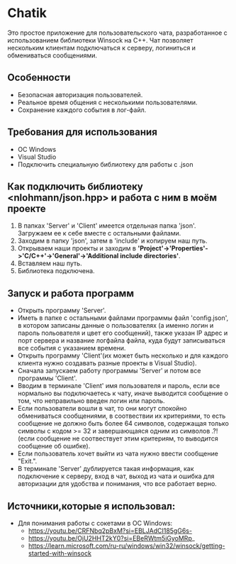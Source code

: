 # Chatik

Это простое приложение для пользовательского чата, разработанное с использованием библиотеки Winsock на C++.
Чат позволяет нескольким клиентам подключаться к серверу, логиниться и обмениваться сообщениями.

## Особенности
- Безопасная авторизация пользователей.
- Реальное время общения с несколькими пользователями.
- Сохранение каждого события в лог-файл.

## Требования для использования
- ОС Windows
- Visual Studio
- Подключить специальную библиотеку для работы с .json

## Как подключить библиотеку <nlohmann/json.hpp> и работа с ним в моём проекте
1. В папках 'Server' и 'Client' имеется отдельная папка 'json'. Загружаем ее к себе вместе с остальными файлами.
2. Заходим в папку 'json', затем в 'include' и копируем наш путь.
3. Открываем наши проекты и заходим в **'Project'->'Properties'->'C/C++'->'General'->'Additional include directories'**.
4. Вставляем наш путь.
5. Библиотека подключена.

## Запуск и работа программ
- Открыть программу 'Server'.
- Иметь в папке с остальными файлами программы файл 'config.json', в котором записаны данные о пользователях (а именно логин и пароль польователя и цвет его сообщений), также указан IP адрес и порт сервера и название логфайла файла, куда будут записываться все события с указанием времени.
- Открыть программу 'Client'(их может быть несколько и для каждого клиента нужно создавать разные проекты в Visual Studio).
- Сначала запускаем работу программы 'Server' и потом все программы 'Client'.
- Вводим в терминале 'Client' имя пользователя и пароль, если все нормально вы подключаетесь к чату, иначе выводится сообщение о том, что неправильно введен логин или пароль.
- Если пользователи вошли в чат, то они могут спокойно обмениваться сообщениями, в соотвествии их критериями, то есть сообщение не должно быть более 64 символов, содержащая только символы с кодом >= 32 и завершающаяся одним из символов .?! (если сообщение не соотвествует этим критериям, то выводится сообщение об ошибке).
- Если пользователь хочет выйти из чата нужно ввести сообщение "Exit.".
- В терминале 'Server' дублируется такая информация, как подключение к серверу, вход в чат, выход из чата и ошибка для авторизации для удобства и понимания, что все работает верно.

## Источники,которые я использовал:
- Для понимания работы с сокетами в  ОС Windows:
  - https://youtu.be/CRFNbq2pBxM?si=EBLJAdCI185gG6s-
  - https://youtu.be/OjU2HHT2kY0?si=EBeRWtm5iGyoMRp_
  - https://learn.microsoft.com/ru-ru/windows/win32/winsock/getting-started-with-winsock
